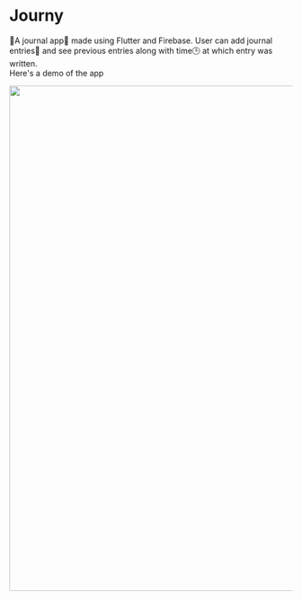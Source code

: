 # Journy
📕A journal app📱 made using Flutter and Firebase. User can add journal entries📝 and see previous entries along with time🕒 at which entry was written. <br>
Here's a demo of the app

<img src="screenshots/journy.gif" width=900 height=auto>
